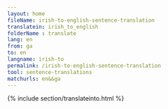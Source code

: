 ```yaml
---
layout: home
fileName: irish-to-english-sentence-translation
translatein: irish_to_english
folderName : translate
lang: en
from: ga
to: en
langname: irish-to
permalink: /irish-to-english-sentence-translation
tool: sentence-translations
matchurls: en&&ga
---
```

{% include section/translateinto.html %}

